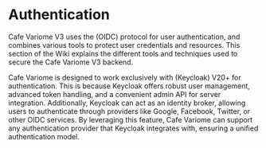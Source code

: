 # Authentication

Cafe Variome V3 uses the (<tooltip term="OIDC">OIDC</tooltip>) protocol for user authentication, and combines various tools to protect user credentials and resources. This section of the Wiki explains the different tools and techniques used to secure the Cafe Variome V3 backend.

Cafe Variome is designed to work exclusively with (<tooltip term="KeyCloak">Keycloak</tooltip>) V20+ for authentication. This is because Keycloak offers robust user management, advanced token handling, and a convenient admin API for server integration. Additionally, Keycloak can act as an identity broker, allowing users to authenticate through providers like Google, Facebook, Twitter, or other OIDC services. By leveraging this feature, Cafe Variome can support any authentication provider that Keycloak integrates with, ensuring a unified authentication model.